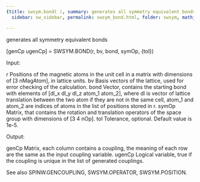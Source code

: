 ```yaml
---
{title: swsym.bond( ), summary: generates all symmetry equivalent bonds, keywords: sample,
  sidebar: sw_sidebar, permalink: swsym_bond.html, folder: swsym, mathjax: 'true'}

---
```

generates all symmetry equivalent bonds
 
[genCp ugenCp] = SWSYM.BOND(r, bv, bond, symOp, {tol})
 
Input:
 
r         Positions of the magnetic atoms in the unit cell in a matrix
          with dimensions of [3 nMagAtom], in lattice units.
bv        Basis vectors of the lattice, used for error checking of the
          calculation.
bond      Vector, contains the starting bond with elements of 
          [dl_x dl_y dl_z atom_1 atom_2], where dl is vector of lattice
          translation between the two atom if they are not in the same
          cell, atom_1 and atom_2 are indices of atoms in the list of
          positions stored in r.
symOp     Matrix, that contains the rotation and translation operators of
          the space group with dimensions of [3 4 nOp].
tol       Tolerance, optional. Default value is 1e-5.
 
Output:
 
genCp     Matrix, each column contains a coupling, the meaning of each
          row are the same as the input coupling variable.
ugenCp    Logical variable, true if the coupling is unique in the list of
          generated couplings.
 
See also SPINW.GENCOUPLING, SWSYM.OPERATOR, SWSYM.POSITION.
 

